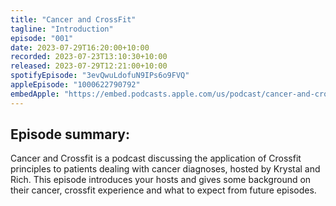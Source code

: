 ```yaml
---
title: "Cancer and CrossFit"
tagline: "Introduction"
episode: "001"
date: 2023-07-29T16:20:00+10:00
recorded: 2023-07-23T13:10:30+10:00
released: 2023-07-29T12:21:00+10:00
spotifyEpisode: "3evQwuLdofuN9IPs6o9FVQ"
appleEpisode: "1000622790792"
embedApple: "https://embed.podcasts.apple.com/us/podcast/cancer-and-crossfit-introduction/id1700042264?i=1000622790792"
---
```

## Episode summary:

Cancer and Crossfit is a podcast discussing the application of Crossfit
principles to patients dealing with cancer diagnoses, hosted by Krystal and
Rich. This episode introduces your hosts and gives some background on their
cancer, crossfit experience and what to expect from future episodes.
